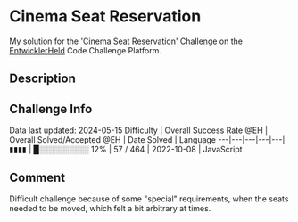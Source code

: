 # Cinema Seat Reservation

My solution for the ['Cinema Seat Reservation' Challenge](https://platform.entwicklerheld.de/challenge/cinema-seat-reservation?technology=JavaScript) on the [EntwicklerHeld](https://platform.entwicklerheld.de/) Code Challenge Platform.

## Description


## Challenge Info
Data last updated: 2024-05-15
Difficulty | Overall Success Rate @EH | Overall Solved/Accepted @EH | Date Solved | Language
---|---|---|---|---|
▮▮▮▮ | █░░░░░░░░░ 12% | 57 / 464 | 2022-10-08 | JavaScript

## Comment
Difficult challenge because of some "special" requirements, when the seats needed to be moved, which felt a bit arbitrary at times.